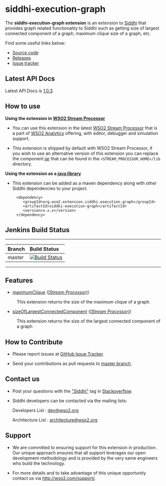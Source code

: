siddhi-execution-graph
======================================

The **siddhi-execution-graph extension** is an extension to <a target="_blank" href="https://wso2.github.io/siddhi">Siddhi</a> that provides graph related functionality to Siddhi such as getting size of largest connected component of a graph, maximum clique size of a graph, etc.

Find some useful links below:

* <a target="_blank" href="https://github.com/wso2-extensions/siddhi-execution-graph">Source code</a>
* <a target="_blank" href="https://github.com/wso2-extensions/siddhi-execution-graph/releases">Releases</a>
* <a target="_blank" href="https://github.com/wso2-extensions/siddhi-execution-graph/issues">Issue tracker</a>

## Latest API Docs 

Latest API Docs is <a target="_blank" href="https://wso2-extensions.github.io/siddhi-execution-graph/api/1.0.3">1.0.3</a>.

## How to use 

**Using the extension in <a target="_blank" href="https://github.com/wso2/product-sp">WSO2 Stream Processor</a>**

* You can use this extension in the latest <a target="_blank" href="https://github.com/wso2/product-sp/releases">WSO2 Stream Processor</a> that is a part of <a target="_blank" href="http://wso2.com/analytics?utm_source=gitanalytics&utm_campaign=gitanalytics_Jul17">WSO2 Analytics</a> offering, with editor, debugger and simulation support. 

* This extension is shipped by default with WSO2 Stream Processor, if you wish to use an alternative version of this extension you can replace the component <a target="_blank" href="https://github.com/wso2-extensions/siddhi-execution-graph/releases">jar</a> that can be found in the `<STREAM_PROCESSOR_HOME>/lib` directory.

**Using the extension as a <a target="_blank" href="https://wso2.github.io/siddhi/documentation/running-as-a-java-library">java library</a>**

* This extension can be added as a maven dependency along with other Siddhi dependencies to your project.

```
     <dependency>
        <groupId>org.wso2.extension.siddhi.execution.graph</groupId>
        <artifactId>siddhi-execution-graph</artifactId>
        <version>x.x.x</version>
     </dependency>
```

## Jenkins Build Status

---

|  Branch | Build Status |
| :------ |:------------ | 
| master  | [![Build Status](https://wso2.org/jenkins/job/siddhi/job/siddhi-execution-graph/badge/icon)](https://wso2.org/jenkins/job/siddhi/job/siddhi-execution-graph/) |

---

## Features

* <a target="_blank" href="https://wso2-extensions.github.io/siddhi-execution-graph/api/1.0.3/#maximumclique-stream-processor">maximumClique</a> *(<a target="_blank" href="https://wso2.github.io/siddhi/documentation/siddhi-4.0/#stream-processor">(Stream Processor)</a>)*<br><div style="padding-left: 1em;"><p>This extension returns the size of the maximum clique of a graph.</p></div>
* <a target="_blank" href="https://wso2-extensions.github.io/siddhi-execution-graph/api/1.0.3/#sizeoflargestconnectedcomponent-stream-processor">sizeOfLargestConnectedComponent</a> *(<a target="_blank" href="https://wso2.github.io/siddhi/documentation/siddhi-4.0/#stream-processor">(Stream Processor)</a>)*<br><div style="padding-left: 1em;"><p>This extension returns the size of the largest connected component of a graph</p></div>

## How to Contribute
 
  * Please report issues at <a target="_blank" href="https://github.com/wso2-extensions/siddhi-execution-graph/issues">GitHub Issue Tracker</a>.
  
  * Send your contributions as pull requests to <a target="_blank" href="https://github.com/wso2-extensions/siddhi-execution-graph/tree/master">master branch</a>. 
 
## Contact us 

 * Post your questions with the <a target="_blank" href="http://stackoverflow.com/search?q=siddhi">"Siddhi"</a> tag in <a target="_blank" href="http://stackoverflow.com/search?q=siddhi">Stackoverflow</a>. 
 
 * Siddhi developers can be contacted via the mailing lists:
 
    Developers List   : [dev@wso2.org](mailto:dev@wso2.org)
    
    Architecture List : [architecture@wso2.org](mailto:architecture@wso2.org)
 
## Support 

* We are committed to ensuring support for this extension in production. Our unique approach ensures that all support leverages our open development methodology and is provided by the very same engineers who build the technology. 

* For more details and to take advantage of this unique opportunity contact us via <a target="_blank" href="http://wso2.com/support?utm_source=gitanalytics&utm_campaign=gitanalytics_Jul17">http://wso2.com/support/</a>. 

